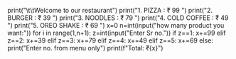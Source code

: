 print("\t\tWelcome to our restaurant")
print("1. PIZZA : ₹ 99 ")
print("2. BURGER : ₹ 39 ")
print("3. NOODLES : ₹ 79 ")
print("4. COLD COFFEE : ₹ 49 ")
print("5. OREO SHAKE : ₹ 69 ")
x=0
n=int(input("how many product you want:"))
for i in range(1,n+1):
    z=int(input("Enter Sr no."))
    if z==1:
        x+=99
    elif z==2:
        x+=39
    elif z==3:
        x+=79
    elif z==4:
        x+=49
    elif z==5:
        x+=69
    else:
        print("Enter no. from menu only")
print(f"Total: ₹{x}")        
